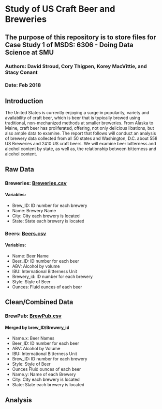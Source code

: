 # Study of US Craft Beer and Breweries

## The purpose of this repository is to store files for Case Study 1 of MSDS: 6306 - Doing Data Science at SMU

### Authors:  David Stroud, Cory Thigpen, Korey MacVittie, and Stacy Conant
### Date: Feb 2018

## **Introduction**
The United States is currently enjoying a surge in popularity, variety and availability of craft beer, which is beer that is typically brewed using traditional, non-mechanized methods at smaller breweries. From Alaska to Maine, craft beer has proliferated, offering, not only delicious libations, but also ample data to examine. The report that follows will conduct an analysis of brewery data collected from all 50 states and Washington, D.C. about 558 US Breweries and 2410 US craft beers. We will examine beer bitterness and alcohol content by state, as well as, the relationship between bitterness and alcohol content.

## **Raw Data**

### **Breweries: [Breweries.csv](Breweries.csv)**  
#### Variables:
* Brew_ID:  ID number for each brewery
* Name:  Brewery Name
* City:  City each brewery is located
* State:  State each brewery is located

### **Beers: [Beers.csv](Beers.csv)**
#### Variables:
* Name: Beer Name
* Beer_ID:  ID number for each beer
* ABV:  Alcohol by volume
* IBU:  International Bitterness Unit
* Brewery_id:  ID number for each brewery
* Style: Style of Beer
* Ounces:  Fluid ounces of each beer


## **Clean/Combined Data**
### **BrewPub: [BrewPub.csv](BrewPub.csv)**
#### Merged by brew_ID/Brewery_id
* Name.x:  Beer Names
* Beer_ID:  ID number for each beer 
* ABV: Alcohol by Volume
* IBU:  International Bitterness Unit
* Brew_ID:  ID number for each brewery
* Style: Style of Beer
* Ounces Fluid ounces of each beer
* Name.y:  Name of each Brewery
* City:  City each brewery is located
* State: State each brewery is located


## **Analysis**


